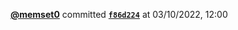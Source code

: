  <a href=https://github.com/memset0><strong>@memset0</strong></a>  committed <a href=https://github.com/memset0/memset0/commit/f86d224e962d6abb565e4914a219db2e57724647><strong><code>f86d224</code></strong></a>  at 03/10/2022, 12:00 
